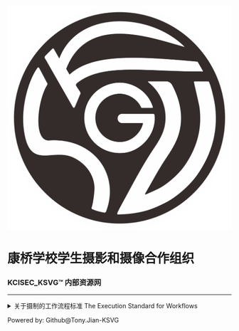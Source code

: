 ![KSVG Logo](https://github.com/TonyJian-KSVG/KSVG.github.io/raw/main/KSVG%E5%BE%BD%E6%A0%87-%E7%99%BD%E5%BA%95.png)
# 康桥学校学生摄影和摄像合作组织
### KCISEC_KSVG™ 内部资源网
***
<details><summary>关于摄制的工作流程标准 The Execution Standard for Workflows</summary>
<br>
 拍摄前 Before Filming
   <p>1.在拍摄前，需要提前一天晚上提交设备，并将设备信息登记在微信群组内发放的腾讯文档中(仅用于核实设备信息)；</p>
   <p>2.在提交设备前，请确保存储卡内的数据均已导出，如因未提前导出而导致的数据丢失，KCISEC_KSVG™均不负责；</p>
   <p>3.在拍摄前的规定时间内，请在微信群组内的群接龙登记参加本次活动拍摄的意愿(愿意填写参加，不愿意填写不参加和原因)，本项用于核对人员信息和申请公假；</p>
 <br>
   <p>4.拍摄前一个晚上，确认电池，相机(包括按键，显示器，感光元件和触点等)，存储卡等设备的完好性和功能性，并给电池组充电；</p>
   <p>5.拍摄前一个晚上，确认相机的参数：视频(PAL XAVC 4K 25P 25fps 10bit)，照片(PAL 3:2&16:9 JPEG X.FINE)；</p>
 <br>
 <p>拍摄时 In Filming</p>
   <p>1.一般的活动拍摄任务分配为两个摄像师和若干摄影师；</p>
   <p>2.摄像师-A的任务为拍摄大范围运镜镜头，摄像师-B的任务为拍摄固定或小范围平缓的运镜镜头；</p>
   <p>3.摄影师需要拍摄贵宾的大特写，观众的特写，选手的全景和特写等。拍摄时注意对焦焦点，构图和曝光。；</p>
 <br>
 <p>数字影像工程师 DIT</p>
   <p>1.DIT的任务是在拍摄完成后的拷卡。</p>
  <p>拷卡标准：</p>
  <p>-第一备份需要在PSSD（移动固态硬盘）上备份，且在未来五天内需要上传到阿里云盘备份；</p>
  <p>-文件命名：第一级为项目名称，第二级为照片或视频分类，第三级为存储卡名称+相机卡槽。</p>
</details>
<p>Powered by: Github@Tony.Jian-KSVG</p>
